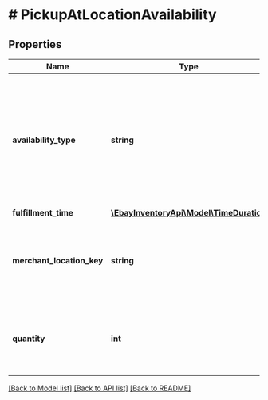# # PickupAtLocationAvailability

## Properties

Name | Type | Description | Notes
------------ | ------------- | ------------- | -------------
**availability_type** | **string** | The enumeration value in this field indicates the availability status of the inventory item at the merchant&#39;s physical store specified by the pickupAtLocationAvailability.merchantLocationKey field. This field is required if the pickupAtLocationAvailability container is used, and is always returned with the pickupAtLocationAvailability container. See AvailabilityTypeEnum for more information about how/when you use each enumeration value. For implementation help, refer to &lt;a href&#x3D;&#39;https://developer.ebay.com/devzone/rest/api-ref/inventory/types/AvailabilityTypeEnum.html&#39;&gt;eBay API documentation&lt;/a&gt; | [optional] 
**fulfillment_time** | [**\EbayInventoryApi\Model\TimeDuration**](TimeDuration.md) |  | [optional] 
**merchant_location_key** | **string** | The unique identifier of a merchant&#39;s store where the In-Store Pickup inventory item is currently located, or where inventory will be sent to. If the merchant&#39;s store is currently awaiting for inventory, the availabilityType value should be SHIP_TO_STORE. This field is required if the pickupAtLocationAvailability container is used, and is always returned with the pickupAtLocationAvailability container. Max length: 36 | [optional] 
**quantity** | **int** | This integer value indicates the quantity of the inventory item that is available for In-Store Pickup at the store identified by the merchantLocationKey value. The value of quantity should be an integer value greater than 0, unless the inventory item is out of stock. This field is required if the pickupAtLocationAvailability container is used, and is always returned with the pickupAtLocationAvailability container. | [optional] 

[[Back to Model list]](../../README.md#documentation-for-models) [[Back to API list]](../../README.md#documentation-for-api-endpoints) [[Back to README]](../../README.md)


